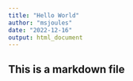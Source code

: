 ```yaml
---
title: "Hello World"
author: "msjoules"
date: "2022-12-16"
output: html_document
---
```


## This is a markdown file
